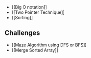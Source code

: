 - [[Big O notation]]
- [[Two Pointer Technique]]
- [[Sorting]]


## Challenges
- [[Maze Algorithm using DFS or BFS]]
- [[Merge Sorted Array]]
